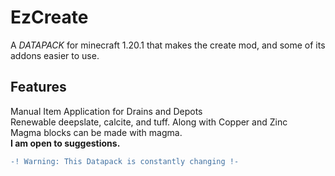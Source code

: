 # EzCreate
A *DATAPACK* for minecraft 1.20.1 that makes the create mod, and some of its addons easier to use.
## Features
Manual Item Application for Drains and Depots  
Renewable deepslate, calcite, and tuff. Along with Copper and Zinc  
Magma blocks can be made with magma.  
**I am open to suggestions.**
```diff
-! Warning: This Datapack is constantly changing !-
```
